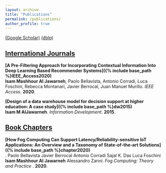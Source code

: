 ```yaml
---
layout: archive
title: "Publications"
permalink: /publications/
author_profile: true
---
```

[(Google Scholar)](https://scholar.google.com/citations?user=hv5C-NIAAAAJ&hl=en)
[(dblp)](https://dblp.org/pers/a/Aljawarneh:Isam_Mashhour.html)

## <u>International Journals</u>

<b>[A Pre-Filtering Approach for Incorporating Contextual Information Into Deep Learning Based Recommender Systems]({% include base_path %}IEEE_Access2020)</b><br>
<b>Isam Mashhour Al Jawarneh</b>, Paolo Bellavista, Antonio Corradi, Luca Foschini, Rebecca Montanari, Javier Berrocal, Juan Manuel Murillo. <i>IEEE Access</i>. <b>2020</b>.

<b>[Design of a data warehouse model for decision support at higher education: A case study]({% include base_path %}dw2015)</b><br>
<b>Isam M AlJawarneh</b>. <i>Information Development</i>. <b>2015</b>.

## <u color = pink>Book Chapters</u>

<b>[How Fog Computing Can Support Latency/Reliability‐sensitive IoT Applications: An Overview and a Taxonomy of State‐of‐the‐art Solutions]({% include base_path %}chapter2020)</b><br>. Paolo Bellavista  Javier Berrocal  Antonio Corradi  Sajal K. Das  Luca Foschini  <b>Isam Mashhour Al Jawarneh</b>  Alessandro Zanni. <i>Fog Computing: Theory and Practice</i> . <b>2020</b>.
